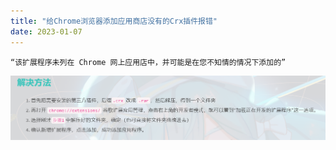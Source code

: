 ```yaml
---
title: "给Chrome浏览器添加应用商店没有的Crx插件报错"
date: 2023-01-07
---
```


`“该扩展程序未列在 Chrome 网上应用店中，并可能是在您不知情的情况下添加的”`

![image-20220515130223446](../docs/img/202205151302570.png)
